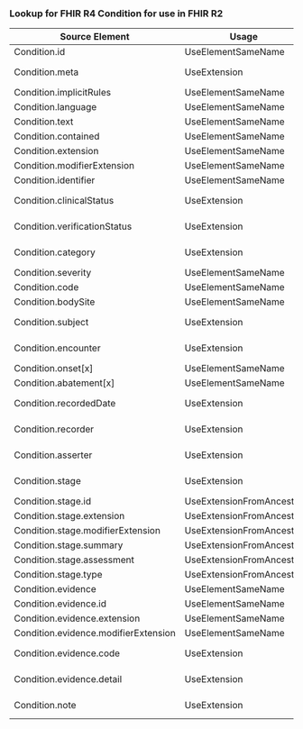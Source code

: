 ### Lookup for FHIR R4 Condition for use in FHIR R2

| Source Element | Usage | Target |
| -------------- | ----- | ------ |
| Condition.id | UseElementSameName | Condition.id |
| Condition.meta | UseExtension | http://hl7.org/fhir/4.0/StructureDefinition/extension-Condition.meta |
| Condition.implicitRules | UseElementSameName | Condition.implicitRules |
| Condition.language | UseElementSameName | Condition.language |
| Condition.text | UseElementSameName | Condition.text |
| Condition.contained | UseElementSameName | Condition.contained |
| Condition.extension | UseElementSameName | Condition.extension |
| Condition.modifierExtension | UseElementSameName | Condition.modifierExtension |
| Condition.identifier | UseElementSameName | Condition.identifier |
| Condition.clinicalStatus | UseExtension | http://hl7.org/fhir/4.0/StructureDefinition/extension-Condition.clinicalStatus |
| Condition.verificationStatus | UseExtension | http://hl7.org/fhir/4.0/StructureDefinition/extension-Condition.verificationStatus |
| Condition.category | UseExtension | http://hl7.org/fhir/4.0/StructureDefinition/extension-Condition.category |
| Condition.severity | UseElementSameName | Condition.severity |
| Condition.code | UseElementSameName | Condition.code |
| Condition.bodySite | UseElementSameName | Condition.bodySite |
| Condition.subject | UseExtension | http://hl7.org/fhir/4.0/StructureDefinition/extension-Condition.subject |
| Condition.encounter | UseExtension | http://hl7.org/fhir/4.0/StructureDefinition/extension-Condition.encounter |
| Condition.onset[x] | UseElementSameName | Condition.onset[x] |
| Condition.abatement[x] | UseElementSameName | Condition.abatement[x] |
| Condition.recordedDate | UseExtension | http://hl7.org/fhir/4.0/StructureDefinition/extension-Condition.recordedDate |
| Condition.recorder | UseExtension | http://hl7.org/fhir/4.0/StructureDefinition/extension-Condition.recorder |
| Condition.asserter | UseExtension | http://hl7.org/fhir/4.0/StructureDefinition/extension-Condition.asserter |
| Condition.stage | UseExtension | http://hl7.org/fhir/4.0/StructureDefinition/extension-Condition.stage |
| Condition.stage.id | UseExtensionFromAncestor | - |
| Condition.stage.extension | UseExtensionFromAncestor | - |
| Condition.stage.modifierExtension | UseExtensionFromAncestor | - |
| Condition.stage.summary | UseExtensionFromAncestor | - |
| Condition.stage.assessment | UseExtensionFromAncestor | - |
| Condition.stage.type | UseExtensionFromAncestor | - |
| Condition.evidence | UseElementSameName | Condition.evidence |
| Condition.evidence.id | UseElementSameName | Condition.evidence.id |
| Condition.evidence.extension | UseElementSameName | Condition.evidence.extension |
| Condition.evidence.modifierExtension | UseElementSameName | Condition.evidence.modifierExtension |
| Condition.evidence.code | UseExtension | http://hl7.org/fhir/4.0/StructureDefinition/extension-Condition.evidence.code |
| Condition.evidence.detail | UseExtension | http://hl7.org/fhir/4.0/StructureDefinition/extension-Condition.evidence.detail |
| Condition.note | UseExtension | http://hl7.org/fhir/4.0/StructureDefinition/extension-Condition.note |
